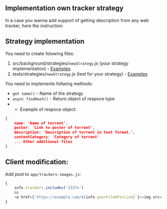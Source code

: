## Implementation own tracker strategy

In a case you wanna add support of getting description from any web tracker, here the instruction:

## Strategy implementation

You need to create folowing files:

1. src/background/strategies/`newStrategy`.js (your strategy implementation) - [Examples](../src/background/strategies)
2. tests/strategies/`newStrategy`.js (test for your strategy) - [Examples](../tests/strategies)

You need to implements follwing methods:

* `get name()` - Name of the strategy
* `async findHash()` - Return object of respoce type
* * Example of respoce object:
```json
{ 
	name: 'Name of torrent',
  	poster: 'Link to poster of torrent',
  	description: 'Description of torrent in text format.',
  	contentCategory: 'Category of torrent'
	... Other additional files 
}
```

## Client modification:

Add post to `app/trackers-images.js`:
```javascript
{
	info.trackers.includes('1337x')
	&&
	<a href={`https://example.com/${info.yourFiledForLink}`}><img src='list to image' style={{height: 32}} /></a>
}
```